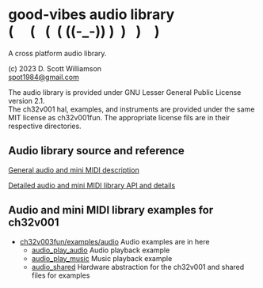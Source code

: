 # good-vibes audio library <br> (&nbsp;&nbsp;&nbsp;&nbsp;&nbsp;(&nbsp;&nbsp;&nbsp;(&nbsp;&nbsp;(&nbsp;((-_-))&nbsp;)&nbsp;&nbsp;)&nbsp;&nbsp;&nbsp;)&nbsp;&nbsp;&nbsp;&nbsp;) 

A cross platform audio library.

(c) 2023 D. Scott Williamson <br>
spot1984@gmail.com

The audio library is provided under GNU Lesser General Public License version 2.1.  
The ch32v001 hal, examples, and instruments are provided under the same MIT license as ch32v001fun.
The appropriate license fils are in their respective directories.

## Audio library source and reference

[General audio and mini MIDI description](good-vibes/README.md)

[Detailed audio and mini MIDI library API and details](good-vibes/audiolib/README.md)


## Audio and mini MIDI library examples for ch32v001
* [ch32v003fun/examples/audio](ch32v003fun/examples) Audio examples are in here
  * [audio_play_audio](ch32v003fun/examples/audio_play_audio/README.md) Audio playback example
  * [audio_play_music](ch32v003fun/examples/audio_play_music/README.md) Music playback example
  * [audio_shared](ch32v003fun/examples/audio_shared) Hardware abstraction for the ch32v001 and shared files for examples
